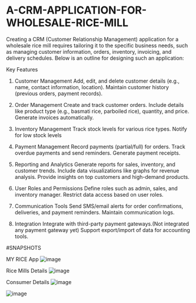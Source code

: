 # A-CRM-APPLICATION-FOR-WHOLESALE-RICE-MILL

Creating a CRM (Customer Relationship Management) application for a wholesale rice mill requires tailoring it to the specific business needs, such as managing customer information, orders, inventory, invoicing, and delivery schedules. Below is an outline for designing such an application:

Key Features
1. Customer Management
Add, edit, and delete customer details (e.g., name, contact information, location).
Maintain customer history (previous orders, payment records).

3. Order Management
Create and track customer orders.
Include details like product type (e.g., basmati rice, parboiled rice), quantity, and price.
Generate invoices automatically.

5. Inventory Management
Track stock levels for various rice types.
Notify for low stock levels

6. Payment Management
Record payments (partial/full) for orders.
Track overdue payments and send reminders.
Generate payment receipts.

7. Reporting and Analytics
Generate reports for sales, inventory, and customer trends.
Include data visualizations like graphs for revenue analysis.
Provide insights on top customers and high-demand products.

8. User Roles and Permissions
Define roles such as admin, sales, and inventory manager.
Restrict data access based on user roles.

9. Communication Tools
Send SMS/email alerts for order confirmations, deliveries, and payment reminders.
Maintain communication logs.

10. Integration
Integrate with third-party payment gateways.(Not integrated any payment gateway yet) 
Support export/import of data for accounting tools.

#SNAPSHOTS

MY RICE App
![image](https://github.com/user-attachments/assets/c0bb2fe0-12da-405c-8b22-a21854c97fca)

Rice Mills Details
![image](https://github.com/user-attachments/assets/65e15210-e541-4722-8064-8410f5f05f0b)

Consumer Details
![image](https://github.com/user-attachments/assets/d31b1834-d9b6-4b02-b480-6f01cee3d7d2)

![image](https://github.com/user-attachments/assets/46c6cf9a-9e1e-4b82-8fbe-6903226ea705)

